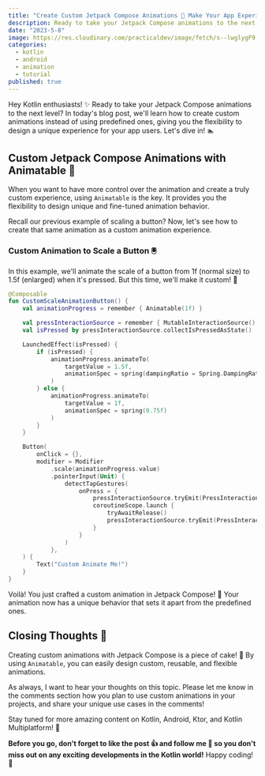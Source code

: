 ```yaml
---
title: "Create Custom Jetpack Compose Animations 🎨 Make Your App Experience Truly Unique"
description: Ready to take your Jetpack Compose animations to the next level? In today's blog post, we'll learn how to create custom animations instead of using predefined ones, giving you the flexibility to design a unique experience for your app users.
date: "2023-5-8"
image: https://res.cloudinary.com/practicaldev/image/fetch/s--lwglygF9--/c_imagga_scale,f_auto,fl_progressive,h_420,q_auto,w_1000/https://dev-to-uploads.s3.amazonaws.com/uploads/articles/laxgx2f39sn9vzox4844.png
categories:
  - kotlin
  - android
  - animation
  - tutorial
published: true
---
```


Hey Kotlin enthusiasts! ✨ Ready to take your Jetpack Compose animations to the next level? In today's blog post, we'll learn how to create custom animations instead of using predefined ones, giving you the flexibility to design a unique experience for your app users. Let's dive in! 🏊

## Custom Jetpack Compose Animations with Animatable 🎉

When you want to have more control over the animation and create a truly custom experience, using `Animatable` is the key. It provides you the flexibility to design unique and fine-tuned animation behavior.

Recall our previous example of scaling a button? Now, let's see how to create that same animation as a custom animation experience.

### Custom Animation to Scale a Button 🖲️

In this example, we'll animate the scale of a button from 1f (normal size) to 1.5f (enlarged) when it's pressed. But this time, we'll make it custom! 🌟

```kotlin
@Composable
fun CustomScaleAnimationButton() {
    val animationProgress = remember { Animatable(1f) }

    val pressInteractionSource = remember { MutableInteractionSource() }
    val isPressed by pressInteractionSource.collectIsPressedAsState()

    LaunchedEffect(isPressed) {
        if (isPressed) {
            animationProgress.animateTo(
                targetValue = 1.5f,
                animationSpec = spring(dampingRatio = Spring.DampingRatioLowBouncy)
            )
        } else {
            animationProgress.animateTo(
                targetValue = 1f,
                animationSpec = spring(0.75f)
            )
        }
    }

    Button(
        onClick = {},
        modifier = Modifier
            .scale(animationProgress.value)
            .pointerInput(Unit) {
                detectTapGestures(
                    onPress = {
                        pressInteractionSource.tryEmit(PressInteraction.Press())
                        coroutineScope.launch {
                            tryAwaitRelease()
                            pressInteractionSource.tryEmit(PressInteraction.Release())
                        }
                    }
                )
            },
    ) {
        Text("Custom Animate Me!")
    }
}
```

Voilà! You just crafted a custom animation in Jetpack Compose! 🏅 Your animation now has a unique behavior that sets it apart from the predefined ones.

## Closing Thoughts 🤔

Creating custom animations with Jetpack Compose is a piece of cake! 🍰 By using `Animatable`, you can easily design custom, reusable, and flexible animations.

As always, I want to hear your thoughts on this topic. Please let me know in the comments section how you plan to use custom animations in your projects, and share your unique use cases in the comments!

Stay tuned for more amazing content on Kotlin, Android, Ktor, and Kotlin Multiplatform! 🎉

**Before you go, don't forget to like the post 👍 and follow me 🔔 so you don't miss out on any exciting developments in the Kotlin world!** Happy coding! 🥳
